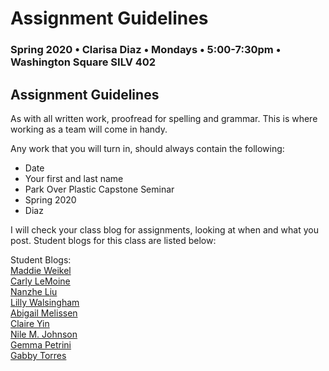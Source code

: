 # Assignment Guidelines

### Spring 2020 • Clarisa Diaz • Mondays • 5:00-7:30pm • Washington Square SILV 402

## Assignment Guidelines

As with all written work, proofread for spelling and grammar. This is where working as a team will come in handy.

Any work that you will turn in, should always contain the following:

* Date
* Your first and last name
* Park Over Plastic Capstone Seminar
* Spring 2020
* Diaz



I will check your class blog for assignments, looking at when and what you post. Student blogs for this class are listed below:


Student Blogs:
<br>
<a href="https://maddieweikel.tumblr.com/">Maddie Weikel</a><br>
<a href="https://parkoverplastic-cl.tumblr.com/">Carly LeMoine</a><br>
<a href="https://medium.com/@nl1599/c3980dfbcb12">Nanzhe Liu</a><br>
<a href="https://thecleanerwrasse.tumblr.com/">Lilly Walsingham</a><br>
<a href="https://escapstoneblog2020.tumblr.com/">Abigail Melissen</a><br>
<a href="https://cty233.tumblr.com/">Claire Yin</a><br>
<a href="https://parkyourgrassovermyplasticass.tumblr.com/">Nile M. Johnson</a><br>
<a href="https://gemmapetriniparkoverplastic.tumblr.com/">Gemma Petrini</a><br>
<a href="">Gabby Torres</a><br>






